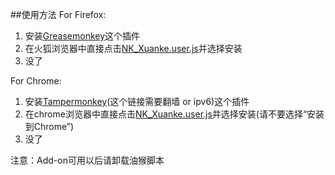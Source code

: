 ##使用方法
For Firefox:

1. 安装[Greasemonkey](https://addons.mozilla.org/zh-cn/firefox/addon/greasemonkey/)这个插件
2. 在火狐浏览器中直接点击[NK_Xuanke.user.js](https://raw.githubusercontent.com/NKUCodingCat/Patch-for-Elective-System-of-NKU-FF/master/Greasemonkey/NK_Xuanke.user.js)并选择安装
3. 没了

For Chrome:

1. 安装[Tampermonkey](https://chrome.google.com/webstore/detail/tampermonkey/dhdgffkkebhmkfjojejmpbldmpobfkfo)(这个链接需要翻墙 or ipv6)这个插件
2. 在chrome浏览器中直接点击[NK_Xuanke.user.js](https://raw.githubusercontent.com/NKUCodingCat/Patch-for-Elective-System-of-NKU-FF/master/Greasemonkey/NK_Xuanke.user.js)并选择安装(请不要选择“安装到Chrome”)
3. 没了

注意：Add-on可用以后请卸载油猴脚本
